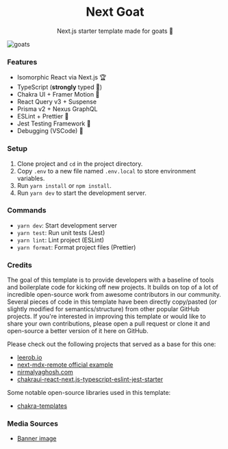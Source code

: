 <h1 align="center">Next Goat</h1>

<p align="center">Next.js starter template made for goats 🐐</p>

![goats](https://user-images.githubusercontent.com/61833561/104053556-b5b7a880-51a8-11eb-8530-bc10e78ab616.jpg)

### Features

- Isomorphic React via Next.js 🏆
- TypeScript (**strongly** typed 💪)
- Chakra UI + Framer Motion 🚅
- React Query v3 + Suspense
- Prisma v2 + Nexus GraphQL
- ESLint + Prettier 🎀
- Jest Testing Framework 👑
- Debugging (VSCode) 🔧

### Setup

1. Clone project and `cd` in the project directory.
2. Copy `.env` to a new file named `.env.local` to store environment variables.
3. Run `yarn install` or `npm install`.
4. Run `yarn dev` to start the development server.

### Commands

- `yarn dev`: Start development server
- `yarn test`: Run unit tests (Jest)
- `yarn lint`: Lint project (ESLint)
- `yarn format`: Format project files (Prettier)

### Credits

The goal of this template is to provide developers with a baseline of tools and boilerplate code for kicking off new projects. It builds on top of a lot of incredible open-source work from awesome contributors in our community. Several pieces of code in this template have been directly copy/pasted (or slightly modified for semantics/structure) from other popular GitHub projects. If you're interested in improving this template or would like to share your own contributions, please open a pull request or clone it and open-source a better version of it here on GitHub.

Please check out the following projects that served as a base for this one:

- [leerob.io](https://github.com/leerob/leerob.io)
- [next-mdx-remote official example](https://github.com/hashicorp/next-mdx-remote)
- [nirmalyaghosh.com](https://github.com/ghoshnirmalya/nirmalyaghosh.com)
- [chakraui-react-next.js-typescript-eslint-jest-starter](https://github.com/abhishekbhardwaj/chakraui-react-next.js-typescript-eslint-jest-starter)

Some notable open-source libraries used in this template:

- [chakra-templates](https://github.com/hauptrolle/chakra-templates)

### Media Sources

- [Banner image](https://basketballforever.com/2019/03/07/the-key-points-of-difference-in-the-michael-jordan-lebron-james-goat-debate)
